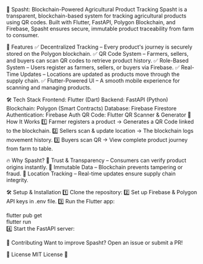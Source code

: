 🌿 Spasht: Blockchain-Powered Agricultural Product Tracking
Spasht is a transparent, blockchain-based system for tracking agricultural products using QR codes. Built with Flutter, FastAPI, Polygon Blockchain, and Firebase, Spasht ensures secure, immutable product traceability from farm to consumer.

🚀 Features
✅ Decentralized Tracking – Every product's journey is securely stored on the Polygon blockchain.
✅ QR Code System – Farmers, sellers, and buyers can scan QR codes to retrieve product history.
✅ Role-Based System – Users register as farmers, sellers, or buyers via Firebase.
✅ Real-Time Updates – Locations are updated as products move through the supply chain.
✅ Flutter-Powered UI – A smooth mobile experience for scanning and managing products.

🛠 Tech Stack
Frontend: Flutter (Dart)
Backend: FastAPI (Python)
Blockchain: Polygon (Smart Contracts)
Database: Firebase Firestore
Authentication: Firebase Auth
QR Code: Flutter QR Scanner & Generator
📌 How It Works
1️⃣ Farmer registers a product → Generates a QR Code linked to the blockchain.
2️⃣ Sellers scan & update location → The blockchain logs movement history.
3️⃣ Buyers scan QR → View complete product journey from farm to table.

🔥 Why Spasht?
🌱 Trust & Transparency – Consumers can verify product origins instantly.
🔗 Immutable Data – Blockchain prevents tampering or fraud.
📍 Location Tracking – Real-time updates ensure supply chain integrity.

🛠 Setup & Installation
1️⃣ Clone the repository:
2️⃣ Set up Firebase & Polygon API keys in .env file.
3️⃣ Run the Flutter app:

flutter pub get  
flutter run  
4️⃣ Start the FastAPI server:
 
🤝 Contributing
Want to improve Spasht? Open an issue or submit a PR!

📜 License
MIT License 📄

